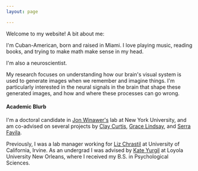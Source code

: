 ```yaml
---
layout: page

---
```


Welcome to my website! A bit about me: 

I'm Cuban-American, born and raised in Miami. I love playing music, reading books, and trying to make math make sense in my head. 

I'm also a neuroscientist.

My research focuses on understanding how our brain's visual system is used to generate images when we remember and imagine things. I'm particularly interested in the neural signals in the brain that shape these generated images, and how and where these processes can go wrong.

#### Academic Blurb
I'm a doctoral candidate in [Jon Winawer's](https://wp.nyu.edu/winawerlab/) lab at New York University, and am co-advised on several projects by [Clay Curtis](https://www.clayspacelab.com/), [Grace Lindsay](https://lindsay-lab.github.io/), and [Serra Favila](https://sites.brown.edu/favila-lab/).

Previously, I was a lab manager working for [Liz Chrastil](https://faculty.sites.uci.edu/spatialneuro/) at University of California, Irvine. As an undergrad I was advised by [Kate Yurgil](https://www.loyno.edu/academics/faculty-and-staff-directory/kate-yurgil) at Loyola University New Orleans, where I received my B.S. in Psychological Sciences.